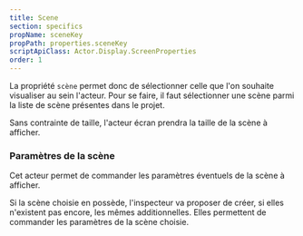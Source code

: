 ```yaml
---
title: Scene
section: specifics
propName: sceneKey
propPath: properties.sceneKey
scriptApiClass: Actor.Display.ScreenProperties
order: 1
---
```


La propriété `scène` permet donc de sélectionner celle que l'on souhaite visualiser au sein l'acteur.
Pour se faire, il faut sélectionner une scène parmi la liste de scène présentes dans le projet.

Sans contrainte de taille, l'acteur écran prendra la taille de la scène à afficher.

### Paramètres de la scène

Cet acteur permet de commander les paramètres éventuels de la scène à afficher.

Si la scène choisie en possède, l'inspecteur va proposer de créer, si elles n'existent pas encore, les mêmes additionnelles. Elles permettent de commander les paramètres de la scène choisie.
